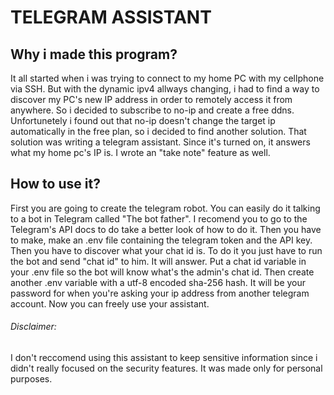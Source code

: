 # TELEGRAM ASSISTANT


## Why i made this program?

It all started when i was trying to connect to my home PC with my cellphone via SSH. But with the dynamic ipv4 allways changing, i had to find a way to discover my PC's new IP address in order to remotely access it from anywhere. So i decided to subscribe to no-ip and create a free ddns. Unfortunetely i found out that no-ip doesn't change the target ip automatically in the free plan, so i decided to find another solution. That solution was writing a telegram assistant. Since it's turned on, it answers what my home pc's IP is. I wrote an "take note" feature as well.

## How to use it?

First you are going to create the telegram robot. You can easily do it talking to a bot in Telegram called "The bot father". I recomend you to go to the Telegram's API docs to do take a better look of how to do it. Then you have to make, make an .env file containing the telegram token and the API key. Then you have to discover what your chat id is. To do it you just have to run the bot and send "chat id" to him. It will answer. Put a chat id variable in your .env file so the bot will know what's the admin's chat id. Then create another .env variable with a utf-8 encoded sha-256 hash. It will be your password for when you're asking your ip address from another telegram account. Now you can freely use your assistant.

###### Disclaimer:

I don't reccomend using this assistant to keep sensitive information since i didn't really focused on the security features. It was made only for personal purposes.
